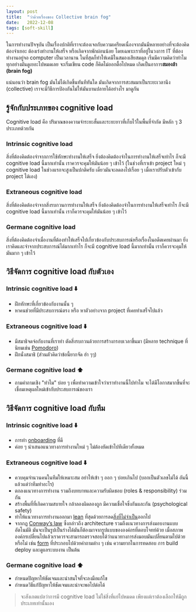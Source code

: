```yaml
---
layout: post
title:  "ว่าด้วยเรื่องของ Collective brain fog"
date:   2022-12-08
tags: [soft-skill]
---
```


ในการทำงานปัจจุบัน เป็นเรื่องปกติที่เราจะต้องเจอกับความเครียดเนื่องจากมันมีหลายอย่างที่จะต้องคิดต้องจำเยอะ ต้องเร่งทำงานให้เสร็จ หรือเกิดจากพักผ่อนน้อย โดยเฉพาะเราที่อยู่ในวงการ IT ที่ต้องทำงานอยู่จอ computer เป็นเวลานาน ในที่สุดก็ทำให้เคมีในสมองเสียสมดุล เริ่มมีความคิดว่าทำไมทุกอย่างมันดูเยอะไปหมดเลย จะเริ่มเขียน code ก็คิดไม่ออกตื้อไปหมด เกิดเป็นอาการ**สมองล้า (brain fog)**  

แน่นอนว่า brain fog มันไม่ได้เกิดขึ้นทันทีทันใด มันเกิดจากการสะสมมาเป็นระยะเวลานึง (collective) เราจะมีวิธีการป้องกันไม่ให้มันบานปลายได้อย่างไร มาดูกัน  

## รู้จักกับประเภทของ cognitive load
Cognitive load คือ ปริมาณของความจำระยะสั้นและระยะยาวที่เก็บไว้ในพื้นที่จำกัด มีหลัก ๆ 3 ประเภทด้วยกัน

### Intrinsic cognitive load
สิ่งที่ต้องคิดต้องจำจากการใช้ทักษะทำงานให้เสร็จ ยิ่งต้องคิดต้องจำในการทำงานให้เสร็จเท่าไร ก็จะมี cognitive load นี้มากเท่านั้น เราควรจะคุมให้มันน้อย ๆ เข้าไว้ (ในช่วงที่เราเข้า project ใหม่ ๆ cognitive load ในช่วงแรกจะสูงเป็นปกติครับ เดี๋ยวมันจะลดลงไปเรื่อย ๆ เมื่อเราปรับตัวเข้ากับ project ได้เอง)

### Extraneous cognitive load
สิ่งที่ต้องคิดต้องจำจากสิ่งรบกวนการทำงานให้เสร็จ ยิ่งต้องคิดต้องจำในการทำงานให้เสร็จเท่าไร ก็จะมี cognitive load นี้มากเท่านั้น เราก็ควรจะคุมให้มันน้อย ๆ เข้าไว้

### Germane cognitive load
สิ่งที่ต้องคิดต้องจำเมื่องานที่ต้องทำให้เสร็จไปเกี่ยวข้องกับประสบการณ์หรือเรื่องในอดีตเคยผ่านมา ยิ่งเราคิดและจำจากประสบการณ์ได้มากเท่าไร ก็จะมี cognitive load นี้มากเท่านั้น เราก็ควรจะคุมให้มันมาก ๆ เข้าไว้  

## วิธีจัดการ cognitive load กับตัวเอง

### Intrinsic cognitive load ⬇️
- ฝึกทักษะที่เกี่ยวข้องกับงานนั้น ๆ
- หาคนช่วยที่มีประสบการณ์ตรง หรือ หาตัวอย่างจาก project ที่เคยทำเสร็จไปแล้ว

### Extraneous cognitive load ⬇️
- มีสมาธิจดจ่อกับงานที่เราทำ ตัดสิ่งรบกวนด้วยการสร้างกรอบเวลาขึ้นมา (มีหลาย technique ที่นิยมเช่น [Pomodoro](https://en.wikipedia.org/wiki/Pomodoro_Technique))
- ฝึกนั่งสมาธิ (ส่วนตัวคิดว่าข้อนี้ยากจัด ฮ่า ๆๆ)

### Germane cognitive load ⬆️ 
- ถามคำถามเชิง "ทำไม" บ่อย ๆ เพื่อทำความเข้าใจว่าเราทำงานนี้ไปทำไม จะได้มีโอกาสมากขึ้นที่จะเชื่อมเหตุผลใหม่เข้ากับประสบการณ์ของเรา

## วิธีจัดการ cognitive load กับทีม

### Intrinsic cognitive load ⬇️
- การทำ [onboarding](https://medium.com/nontechcompany/what-have-you-prepared-for-your-new-hires-77d9da04ec96) ที่ดี
- ค่อย ๆ นำเสนอแนวทางการทำงานใหม่ ๆ ไม่ต้องยัดเข้าไปทีเดียวทั้งหมด

### Extraneous cognitive load ⬇️
- ควบคุมจำนวนคนในทีมให้เหมาะสม อย่าให้เข้า ๆ ออก ๆ บ่อยเกินไป (บอกเป็นตัวเลขไม่ได้ อันนี้แล้วแต่ว่าทีมทำอะไร)
- ตกลงแนวทางการทำงาน รวมถึงบทบาทและความรับผิดชอบ (roles & responsibility) ร่วมกัน
- สร้างพื้นที่ที่เกิดความสบายใจ กล้าลองผิดลองถูก มีความเชื่อใจซึ่งกันและกัน (psychological safety)
- ทำให้แนวทางการทำงานออกมา [lean](https://www.thoughtworks.com/insights/blog/understanding-how-design-thinking-lean-and-agile-work-together) ที่สุดด้วยการลด[สิ่งที่ไม่จำเป็น](https://www.somkiat.cc/summary-the-seven-wastes-in-software-development/)ออกไป
- จากกฎ [Conway’s law](https://en.wikipedia.org/wiki/Conway%27s_law) ซึ่งกล่าวถึง architecture รวมถึงแนวทางการส่งมอบงานแบบอัตโนมัติ มันจะเป็นรูปเป็นร่างได้มันก็ต้องมาจากรูปแบบขององค์กรที่ตอบโจทย์ด้วย เมื่อสภาพองค์กรเปลี่ยนไปแล้วเราควรจะสามารถตรวจสอบได้ว่าแนวทางการส่งมอบมันเปลี่ยนตามไปด้วยหรือไม่ เช่น [form](https://docs.google.com/forms/d/e/1FAIpQLSfDjBs3KRdLp524ipvhrOIVeqqhBiR2CFDspvvhfWCphjV7XQ/viewform) ที่ประกอบไปด้วยคำถามต่าง ๆ เช่น ความยากในการทดสอบ การ build deploy และดูแลระบบงาน เป็นต้น

### Germane cognitive load ⬆️ 
- กำหนดปัญหาให้ชัดเจนและน่าสนใจที่จะลงมือแก้ไข
- กำหนดวิธีแก้ปัญหาให้ชัดเจนและน่าจะพอไปต่อได้

> จะสังเกตแปลว่าการมี cognitive load ไม่ใช่สิ่งที่แย่ไปหมดด เพียงแต่เราต้องเลือกให้มีถูกประเภทเท่านั้นเอง